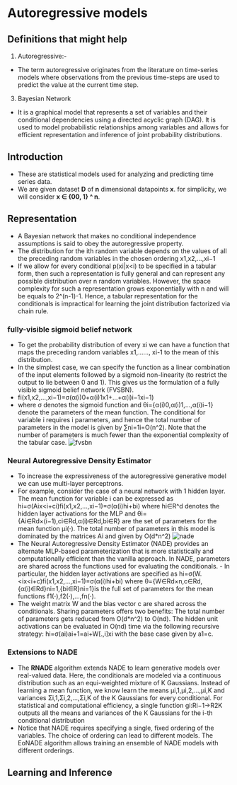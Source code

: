 # Autoregressive models
## Definitions that might help
1. Autoregressive:-
- The term autoregressive originates from the literature on time-series models where observations from the previous time-steps are used to predict the value at the current time step.
3. Bayesian Network
- It is a graphical model that represents a set of variables and their conditional dependencies using a directed acyclic graph (DAG). It is used to model probabilistic relationships among variables and allows for efficient representation and inference of joint probability distributions.
  
## Introduction
- These are statistical models used for analyzing and predicting time series data.
- We are given dataset **D** of **n** dimensional datapoints **x**. for simplicity, we will consider **x ∈ {00, 1} ^ n**.
## Representation
- A Bayesian network that makes no conditional independence assumptions is said to obey the autoregressive property.
- The distribution for the ith random variable depends on the values of all the preceding random variables in the chosen ordering x1,x2,…,xi−1
- If we allow for every conditional p(xi|x<i) to be specified in a tabular form, then such a representation is fully general and can represent any possible distribution over n random variables. However, the space complexity for such a representation grows exponentially with n and will be equals to 2^(n-1)-1. Hence, a tabular representation for the conditionals is impractical for learning the joint distribution factorized via chain rule.
### fully-visible sigmoid belief network
- To get the probability distribution of every xi we can have a function that maps the preceding random variables x1,......, xi-1 to the mean of this distribution.
- In the simplest case, we can specify the function as a linear combination of the input elements followed by a sigmoid non-linearity (to restrict the output to lie between 0 and 1). This gives us the formulation of a fully visible sigmoid belief network (FVSBN).
- fi(x1,x2,…,xi−1)=σ(α(i)0+α(i)1x1+…+α(i)i−1xi−1)
- where σ denotes the sigmoid function and θi={α(i)0,α(i)1,…,α(i)i−1} denote the parameters of the mean function. The conditional for variable i requires i parameters, and hence the total number of parameters in the model is given by ∑ni=1i=O(n^2). Note that the number of parameters is much fewer than the exponential complexity of the tabular case.
![fvsbn](https://github.com/user-attachments/assets/1b67204d-584a-44dc-ab8a-1d0bb6a851ff)
### Neural Autoregressive Density Estimator 
- To increase the expressiveness of the autoregressive generative model we can use multi-layer perceptrons.
- For example, consider the case of a neural network with 1 hidden layer. The mean function for variable i can be expressed as hi=σ(Aix<i+ci)fi(x1,x2,…,xi−1)=σ(α(i)hi+bi) where hi∈R^d denotes the hidden layer activations for the MLP and θi={Ai∈Rd×(i−1),ci∈Rd,α(i)∈Rd,bi∈R} are the set of parameters for the mean function μi(⋅). The total number of parameters in this model is dominated by the matrices Ai and given by O(d*n^2)
![nade](https://github.com/user-attachments/assets/8fa897c6-5d26-4c66-bb38-cfcd216607d3)
- The Neural Autoregressive Density Estimator (NADE) provides an alternate MLP-based parameterization that is more statistically and computationally efficient than the vanilla approach. In NADE, parameters are shared across the functions used for evaluating the conditionals. - In particular, the hidden layer activations are specified as hi=σ(W.<ix<i+c)fi(x1,x2,…,xi−1)=σ(α(i)hi+bi) where θ={W∈Rd×n,c∈Rd,{α(i)∈Rd}ni=1,{bi∈R}ni=1}is the full set of parameters for the mean functions f1(⋅),f2(⋅),…,fn(⋅).
- The weight matrix W and the bias vector c are shared across the conditionals. Sharing parameters offers two benefits: The total number of parameters gets reduced from O(d*n^2) to O(nd). The hidden unit activations can be evaluated in O(nd) time via the following recursive strategy: hi=σ(ai)ai+1=ai+W[.,i]xi with the base case given by a1=c.
### Extensions to NADE
- The **RNADE** algorithm extends NADE to learn generative models over real-valued data. Here, the conditionals are modeled via a continuous distribution such as an equi-weighted mixture of K Gaussians. Instead of learning a mean function, we know learn the means μi,1,μi,2,…,μi,K and variances Σi,1,Σi,2,…,Σi,K of the K Gaussians for every conditional. For statistical and computational efficiency, a single function gi:Ri−1→R2K outputs all the means and variances of the K Gaussians for the i-th conditional distribution
- Notice that NADE requires specifying a single, fixed ordering of the variables. The choice of ordering can lead to different models. The EoNADE algorithm allows training an ensemble of NADE models with different orderings.
## Learning and Inference

